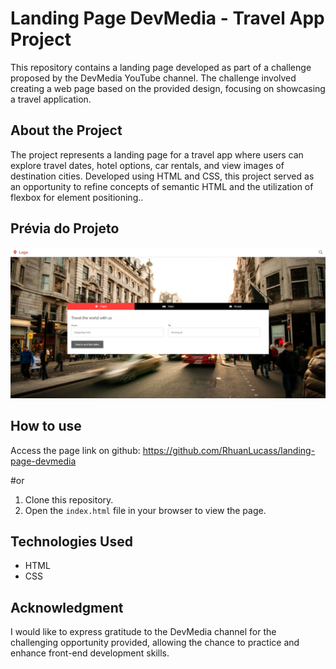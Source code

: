 # Landing Page DevMedia - Travel App Project

This repository contains a landing page developed as part of a challenge proposed by the DevMedia YouTube channel. The challenge involved creating a web page based on the provided design, focusing on showcasing a travel application.

## About the Project

The project represents a landing page for a travel app where users can explore travel dates, hotel options, car rentals, and view images of destination cities. Developed using HTML and CSS, this project served as an opportunity to refine concepts of semantic HTML and the utilization of flexbox for element positioning..

## Prévia do Projeto

![Preview](https://github.com/RhuanLucass/landing-page-devmedia/blob/master/assets/Captura%20de%20tela%202023-12-29%20182712.png)

## How to use

Access the page link on github: https://github.com/RhuanLucass/landing-page-devmedia

#or

1. Clone this repository.
2. Open the `index.html` file in your browser to view the page.

## Technologies Used

- HTML
- CSS

## Acknowledgment

I would like to express gratitude to the DevMedia channel for the challenging opportunity provided, allowing the chance to practice and enhance front-end development skills.
